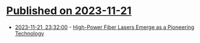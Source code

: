 # [Published on 2023-11-21](index.md)

* [2023-11-21, 23:32:00](https://soylentnews.org/article.pl?sid=23/11/21/0150238&from=rss) - [High-Power Fiber Lasers Emerge as a Pioneering Technology](https://soylentnews.org/article.pl?sid=23/11/21/0150238&from=rss)

